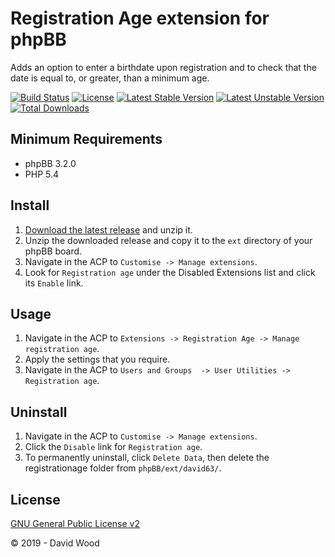 # Registration Age extension for phpBB

Adds an option to enter a birthdate upon registration and to check that the date is equal to, or greater, than a minimum age.

[![Build Status](https://travis-ci.com/david63/registrationage.svg?branch=master)](https://travis-ci.com/david63/registrationage)
[![License](https://poser.pugx.org/david63/registrationage/license)](https://packagist.org/packages/david63/registrationage)
[![Latest Stable Version](https://poser.pugx.org/david63/registrationage/v/stable)](https://packagist.org/packages/david63/registrationage)
[![Latest Unstable Version](https://poser.pugx.org/david63/registrationage/v/unstable)](https://packagist.org/packages/david63/registrationage)
[![Total Downloads](https://poser.pugx.org/david63/registrationage/downloads)](https://packagist.org/packages/david63/registrationage)

## Minimum Requirements
* phpBB 3.2.0
* PHP 5.4

## Install
1. [Download the latest release](https://github.com/david63/registrationage/archive/3.2.zip) and unzip it.
2. Unzip the downloaded release and copy it to the `ext` directory of your phpBB board.
3. Navigate in the ACP to `Customise -> Manage extensions`.
4. Look for `Registration age` under the Disabled Extensions list and click its `Enable` link.

## Usage
1. Navigate in the ACP to `Extensions -> Registration Age -> Manage registration age`.
2. Apply the settings that you require.
3. Navigate in the ACP to `Users and Groups  -> User Utilities -> Registration age`.

## Uninstall
1. Navigate in the ACP to `Customise -> Manage extensions`.
2. Click the `Disable` link for `Registration age`.
3. To permanently uninstall, click `Delete Data`, then delete the registrationage folder from `phpBB/ext/david63/`.

## License
[GNU General Public License v2](http://opensource.org/licenses/GPL-2.0)

© 2019 - David Wood